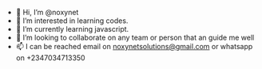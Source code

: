 - 👋 Hi, I’m @noxynet
- 👀 I’m interested in learning codes.
- 🌱 I’m currently learning javascript.
- 💞️ I’m looking to collaborate on any team or person that an guide me well
- 📫 I can be reached email on noxynetsolutions@gmail.com or whatsapp on +2347034713350

<!---
noxynet/noxynet is a ✨ special ✨ repository because its `README.md` (this file) appears on your GitHub profile.
You can click the Preview link to take a look at your changes.
--->
